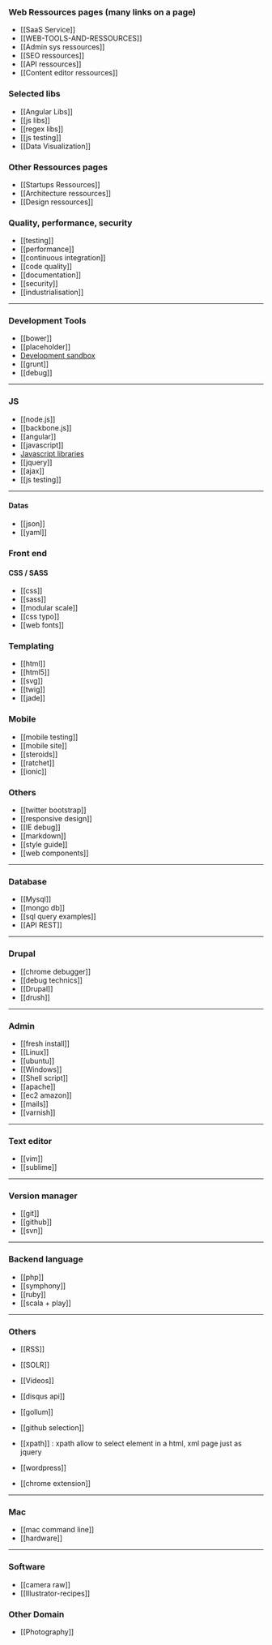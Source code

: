 ### Web Ressources pages (many links on a page)

* [[SaaS Service]]
* [[WEB-TOOLS-AND-RESSOURCES]]
* [[Admin sys ressources]]
* [[SEO ressources]]
* [[API ressources]]
* [[Content editor ressources]]

### Selected libs

* [[Angular Libs]]
* [[js libs]]
* [[regex libs]]
* [[js testing]]
* [[Data Visualization]]

### Other Ressources pages 
* [[Startups Ressources]]
* [[Architecture ressources]]
* [[Design ressources]]

### Quality, performance, security
* [[testing]]
* [[performance]]
* [[continuous integration]]
* [[code quality]]  
* [[documentation]]
* [[security]]
* [[industrialisation]]

***


### Development Tools
* [[bower]]
* [[placeholder]]
* [Development sandbox](WEB-TOOLS-AND-RESSOURCES#sandbox)
* [[grunt]]
* [[debug]]


***

### JS
* [[node.js]]
* [[backbone.js]]
* [[angular]]   
* [[javascript]]
* [Javascript libraries](Javascript-libraries---Jquery-Plugins)
* [[jquery]]
* [[ajax]]
* [[js testing]]

***
#### Datas 
* [[json]]
* [[yaml]]

### Front end
#### CSS / SASS
* [[css]]
* [[sass]]
* [[modular scale]]
* [[css typo]]
* [[web fonts]]

### Templating 
* [[html]]
* [[html5]]
* [[svg]]
* [[twig]]
* [[jade]]

### Mobile 
* [[mobile testing]] 
* [[mobile site]]
* [[steroids]]
* [[ratchet]]
* [[ionic]]

### Others
* [[twitter bootstrap]]
* [[responsive design]]
* [[IE debug]]
* [[markdown]]
* [[style guide]]
* [[web components]]

***

### Database
* [[Mysql]]
* [[mongo db]]
* [[sql query examples]]
* [[API REST]]

***

### Drupal
* [[chrome debugger]]
* [[debug technics]]
* [[Drupal]]
* [[drush]]

***

### Admin
* [[fresh install]]
* [[Linux]]
* [[ubuntu]]
* [[Windows]]
* [[Shell script]]
* [[apache]]
* [[ec2 amazon]]
* [[mails]]
* [[varnish]]

***

### Text editor
* [[vim]]
* [[sublime]]

***

### Version manager
* [[git]]
* [[github]]
* [[svn]]

***

### Backend language
* [[php]]
* [[symphony]]
* [[ruby]]
* [[scala + play]]

***

### Others
* [[RSS]]

* [[SOLR]]
* [[Videos]]
* [[disqus api]]
* [[gollum]]
* [[github selection]]
* [[xpath]] : xpath allow to select element in a html, xml page just as jquery
* [[wordpress]]
* [[chrome extension]]

***

### Mac
* [[mac command line]]
* [[hardware]]

*** 

### Software 
* [[camera raw]]
* [[Illustrator-recipes]]

### Other Domain
* [[Photography]]